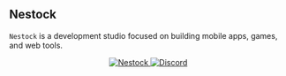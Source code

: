 ## Nestock
` Nestock ` is a development studio focused on building mobile apps, games, and web tools.

<p align="center">
  <a href="https://nestock.pl">
    <img src="https://img.shields.io/badge/nestock.pl-black?style=for-the-badge&logo=windowsterminal&logoColor=white" alt="Nestock" />
  </a>
  <a href="https://discord.gg/">
    <img src="https://img.shields.io/badge/Discord-black?style=for-the-badge&logo=windowsterminal&logoColor=white" alt="Discord" />
  </a>
</p>
